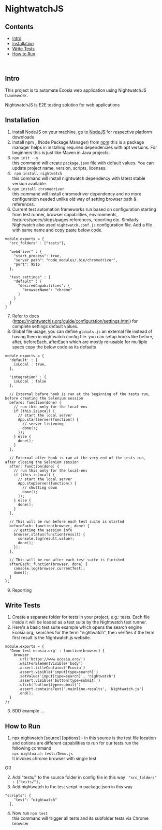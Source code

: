 
<br />

# NightwatchJS
<!-- CONTENTS -->
## Contents

- [Intro](/nightwatchJS/#Intro)
- [Installation](/nightwatchJS/#Installation)
- [Write Tests](/nightwatchJS/#Write-Tests)
- [How to Run](/nightwatchJS/#How-to-Run)

<br/>

<!-- Intro -->
## Intro
This project is to automate Ecosia web application using NightwatchJS framework.

NightwatchJS is E2E testing solution for web applications

<!-- Installation -->
## Installation

1. Install NodeJS on your machine, go to [NodeJS](https://nodejs.org/en/) for respective platform downloads
2. Install npm , (Node Package Manager) from [npm](https://docs.npmjs.com/downloading-and-installing-node-js-and-npm) this is a package manager helps in installing required dependencies with apt versions. For beginners this is just like Maven in Java projects.
3. `npm init --y`  
 this command will create `package.json` file with default values. You can update project name, version, scripts, licenses.
4. ` npm install nightwatch`  
 this command will install nightwatch dependency with latest stable version available.
5. `npm install chromedriver`    
this command will install chromedriver dependency and no more configuration needed unlike old way of setting browser path & references.    
6. Current test automation frameworks run based on configuration starting from test runner, browser capabilities, environments, features/specs/steps/pages references, reporting etc. Similarly Nightwatch also used `nightwatch.conf.js` configuration file. Add a file with same name and copy paste below code.
```
module.exports = {
  "src_folders" : ["tests"],

  "webdriver" : {
    "start_process": true,
    "server_path": "node_modules/.bin/chromedriver",
    "port": 9515
  },

  "test_settings" : {
    "default" : {
      "desiredCapabilities": {
        "browserName": "chrome"
      }
    }
  }
}
```
7. Refer to docs (https://nightwatchjs.org/guide/configuration/settings.html) for complete settings default values.
8. Global file usage, you can define `globals.js` an external file instead of having them in nightwatch config file.
you can setup hooks like before, after, beforeEach, afterEach which are mostly re-usable for multiple specs
copy the below code as its defaults
```
module.exports = {
  'default' : {
    isLocal : true,
  },

  'integration' : {
    isLocal : false
  },

  // External before hook is ran at the beginning of the tests run, before creating the Selenium session
  before: function(done) {
    // run this only for the local-env
    if (this.isLocal) {
      // start the local server
      App.startServer(function() {
        // server listening
        done();
      });
    } else {
      done();
    }
  },

  // External after hook is ran at the very end of the tests run, after closing the Selenium session
  after: function(done) {
    // run this only for the local-env
    if (this.isLocal) {
      // start the local server
      App.stopServer(function() {
        // shutting down
        done();
      });
    } else {
      done();
    }
  },

  // This will be run before each test suite is started
  beforeEach: function(browser, done) {
    // getting the session info
    browser.status(function(result) {
      console.log(result.value);
      done();
    });
  },

  // This will be run after each test suite is finished
  afterEach: function(browser, done) {
    console.log(browser.currentTest);
    done();
  }
};
```
9. Reporting

<!-- Write Tests -->
## Write Tests

1. Create a separate folder for tests in your project, e.g.: tests. Each file inside it will be loaded as a test suite by the Nightwatch test runner.
2. Here's a basic test suite example which opens the search engine Ecosia.org, searches for the term "nightwatch", then verifies if the term first result is the Nightwatch.js website.
```
module.exports = {
  'Demo test ecosia.org' : function(browser) {
    browser
      .url('https://www.ecosia.org/')
      .waitForElementVisible('body')
      .assert.titleContains('Ecosia')
      .assert.visible('input[type=search]')
      .setValue('input[type=search]', 'nightwatch')
      .assert.visible('button[type=submit]')
      .click('button[type=submit]')
      .assert.containsText('.mainline-results', 'Nightwatch.js')
      .end();
  }
};
```
3. BDD example
...


<!-- How to Run -->
## How to Run
1. npx nightwatch [source] [options]  - in this source is the test file location and options are different capabilities to run
for our tests run the following command  
`npx nightwatch tests/Demo.js`  
It invokes chrome browser with single test

OR

2. Add "tests/" to the source folder in config file in this way ` "src_folders" : ["tests/"],`
3. Add nightwatch to the test script in package.json in this way 
```
"scripts": {
    "test": "nightwatch"
  },
```
4. Now run `npm test`  
this command will trigger all tests and its subfolder tests via Chrome browser



    
